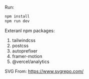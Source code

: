 Run:
```bash
npm install
npm run dev
```

Exteranl npm packages:
1. tailwindcss 
2. postcss 
3. autoprefixer
4. framer-motion
5. @vercel/analytics

SVG From: https://www.svgrepo.com/